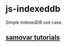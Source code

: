 # js-indexeddb
Simple indexedDB use case.
## [samovar tutorials](https://www.youtube.com/c/Samovar101)

